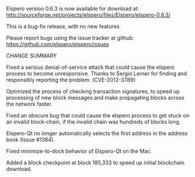 Elspero version 0.6.3 is now available for download at:
  http://sourceforge.net/projects/elspero/files/Elspero/elspero-0.6.3/

This is a bug-fix release, with no new features.

Please report bugs using the issue tracker at github:
  https://github.com/elspero/elspero/issues

CHANGE SUMMARY

Fixed a serious denial-of-service attack that could cause the
elspero process to become unresponsive. Thanks to Sergio Lerner
for finding and responsibly reporting the problem. (CVE-2012-3789)

Optimized the process of checking transaction signatures, to
speed up processing of new block messages and make propagating
blocks across the network faster.

Fixed an obscure bug that could cause the elspero process to get
stuck on an invalid block-chain, if the invalid chain was
hundreds of blocks long.

Elspero-Qt no longer automatically selects the first address
in the address book (Issue #1384).

Fixed minimize-to-dock behavior of Elspero-Qt on the Mac.

Added a block checkpoint at block 185,333 to speed up initial
blockchain download.
